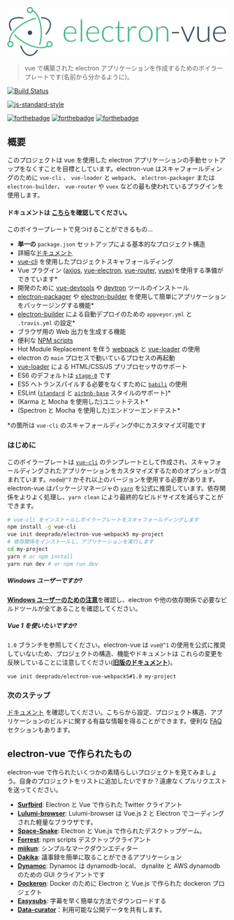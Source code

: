 ![](../images/logo.png)

> vue で構築された electron アプリケーションを作成するためのボイラープレートです(名前から分かるように)。

[![Build Status](https://semaphoreci.com/api/v1/deeprado/electron-vue-webpack5/branches/master/badge.svg)](https://semaphoreci.com/deeprado/electron-vue-webpack5)

[![js-standard-style](https://cdn.rawgit.com/feross/standard/master/badge.svg)](https://github.com/feross/standard)

[![forthebadge](http://forthebadge.com/images/badges/built-with-love.svg)](http://forthebadge.com) [![forthebadge](http://forthebadge.com/images/badges/uses-js.svg)](http://forthebadge.com) [![forthebadge](http://forthebadge.com/images/badges/makes-people-smile.svg)](http://forthebadge.com)

## 概要

このプロジェクトは vue を使用した electron アプリケーションの手動セットアップをなくすことを目標としています。electron-vue はスキャフォールディングのために `vue-cli` 、 `vue-loader` と `webpack`、 `electron-packager` または `electron-builder`、 `vue-router` や `vuex` などの最も使われているプラグインを使用します。

#### ドキュメントは [こちら](https://simulatedgreg.gitbooks.io/electron-vue/content/index.html)を確認してください。

このボイラープレートで見つけることができるもの...

- **単一の** `package.json` セットアップによる基本的なプロジェクト構造 
- 詳細な[ドキュメント](https://simulatedgreg.gitbooks.io/electron-vue/content/)
- [vue-cli](https://github.com/vuejs/vue-cli) を使用したプロジェクトスキャフォールディング
- Vue プラグイン ([axios](https://github.com/mzabriskie/axios), [vue-electron](https://github.com/SimulatedGREG/vue-electron), [vue-router](https://github.com/vuejs/vue-router), [vuex](https://github.com/vuejs/vuex))を使用する準備ができています*
- 開発のために [vue-devtools](https://github.com/vuejs/vue-devtools) や [devtron](https://github.com/electron/devtron) ツールのインストール
- [electron-packager](https://github.com/electron-userland/electron-packager) や [electron-builder](https://github.com/electron-userland/electron-builder) を使用して簡単にアプリケーションをパッケージングする機能*
- [electron-builder](https://github.com/electron-userland/electron-builder) による自動デプロイのための `appveyor.yml` と `.travis.yml` の設定*
- ブラウザ用の Web 出力を生成する機能
- 便利な [NPM scripts](/npm_scripts.md)
- Hot Module Replacement を伴う [webpack](https://github.com/webpack/webpack) と [vue-loader](https://github.com/vuejs/vue-loader) の使用
- electron の `main` プロセスで動いているプロセスの再起動
- [vue-loader](https://github.com/vuejs/vue-loader/) による HTML/CSS/JS プリプロセッサのサポート 
- ES6 のデフォルトは [`stage-0`](https://babeljs.io/docs/plugins/preset-stage-0/) です
- ES5 へトランスパイルする必要をなくすために [`babili`](https://github.com/babel/babili) の使用
- ESLint ([`standard`](https://github.com/feross/standard) と [`airbnb-base`](https://github.com/airbnb/javascript) スタイルのサポート)*
- (Karma と Mocha を使用した)ユニットテスト*
- (Spectron と Mocha を使用した)エンドツーエンドテスト*

*の箇所は `vue-cli` のスキャフォールディング中にカスタマイズ可能です

### はじめに

このボイラープレートは [`vue-cli`](https://github.com/vuejs/vue-cli) のテンプレートとして作成され、スキャフォールディングされたアプリケーションをカスタマイズするためのオプションが含まれています。`node@^7` かそれ以上のバージョンを使用する必要があります。electron-vue はパッケージマネージャの [`yarn`](https://yarnpkg.org) を公式に推奨しています。依存関係をよりよく処理し、`yarn clean` により最終的なビルドサイズを減らすことができます。

```bash
# vue-cli をインストールしボイラープレートをスキャフォールディングします
npm install -g vue-cli
vue init deeprado/electron-vue-webpack5 my-project
# 依存関係をインストールし、アプリケーションを実行します
cd my-project
yarn # or npm install
yarn run dev # or npm run dev
```

##### Windows ユーザーですか?

[**Windows ユーザーのための注意**](https://simulatedgreg.gitbooks.io/electron-vue/content/ja/getting_started.html#a-note-for-windows-users)を確認し、electron や他の依存関係で必要なビルドツールが全てあることを確認してください。

##### Vue 1 を使いたいですか?

`1.0`  ブランチを参照してください。electron-vue は `vue@^1` の使用を公式に推奨していないため、プロジェクトの構造、機能やドキュメントは これらの変更を反映していることに注意してください([**旧版のドキュメント**](https://github.com/deeprado/electron-vue-webpack5/tree/1.0/docs))。

```bash
vue init deeprado/electron-vue-webpack5#1.0 my-project
```

### 次のステップ

[ドキュメント](https://simulatedgreg.gitbooks.io/electron-vue/content/) を確認してください。こちらから設定、プロジェクト構造、アプリケーションのビルドに関する有益な情報を得ることができます。便利な [FAQ](https://simulatedgreg.gitbooks.io/electron-vue/content/ja/faqs.html) セクションもあります。

## electron-vue で作られたもの

electron-vue で作られたいくつかの素晴らしいプロジェクトを見てみましょう。自身のプロジェクトをリストに追加したいですか？遠慮なくプルリクエストを送ってください。

- [**Surfbird**](https://github.com/surfbirdapp/surfbird): Electron と Vue で作られた Twitter クライアント
- [**Lulumi-browser**](https://github.com/qazbnm456/lulumi-browser): Lulumi-browser は Vue.js 2 と Electron でコーディングされた軽量なブラウザです。
- [**Space-Snake**](https://github.com/ilyagru/Space-Snake): Electron と Vue.js で作られたデスクトップゲーム。
- [**Forrest**](https://github.com/stefanjudis/forrest): npm scripts デスクトップクライアント
- [**miikun**](https://github.com/hiro0218/miikun): シンプルなマークダウンエディター
- [**Dakika**](https://github.com/Madawar/Dakika): 議事録を簡単に取ることができるアプリケーション
- [**Dynamoc**](https://github.com/ieiayaobb/dynamoc): Dynamoc は dynamodb-local、 dynalite と AWS dynamodb のための GUI クライアントです
- [**Dockeron**](https://github.com/dockeron/dockeron): Docker のために Electron と Vue.js で作られた dockeron プロジェクト
- [**Easysubs**](https://github.com/matiastucci/easysubs): 字幕を早く簡単な方法でダウンロードする
- [**Data-curator**](https://github.com/ODIQueensland/data-curator)：利用可能な公開データを共有します。
